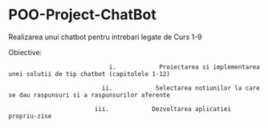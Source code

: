 # POO-Project-ChatBot
Realizarea unui chatbot pentru intrebari legate de Curs 1-9 

Obiective:

                                i.            Proiectarea si implementarea unei solutii de tip chatbot (capitolele 1-12)

                              ii.            Selectarea notiunilor la care se dau raspunsuri si a raspunsurilor aferente

                            iii.            Dezvoltarea aplicatiei propriu-zise
